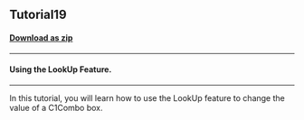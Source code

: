 ## Tutorial19
#### [Download as zip](https://minhaskamal.github.io/DownGit/#/home?url=https://github.com/GrapeCity/ComponentOne-WinForms-Samples/tree/master/NetFramework\List\CS\Tutorials\Tutorial19)
____
#### Using the LookUp Feature.
____
In this tutorial, you will learn how to use the LookUp feature to change the value of a C1Combo box. 







